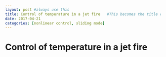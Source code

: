 ```yaml
---
layout: post #always use this
title: Control of temperature in a jet fire   #This becomes the title of the page
date: 2017-04-21
categories: [nonlinear control, sliding mode]
---
```

# Control of temperature in a jet fire #
